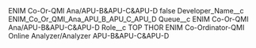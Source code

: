 <?xml version="1.0" encoding="UTF-8"?>
<CustomMetadata xmlns="http://soap.sforce.com/2006/04/metadata" xmlns:xsi="http://www.w3.org/2001/XMLSchema-instance" xmlns:xsd="http://www.w3.org/2001/XMLSchema">
    <label>ENIM Co-Or-QMI Ana/APU-B&amp;APU-C&amp;APU-D</label>
    <protected>false</protected>
    <values>
        <field>Developer_Name__c</field>
        <value xsi:type="xsd:string">ENIM_Co_Or_QMI_Ana_APU_B_APU_C_APU_D</value>
    </values>
    <values>
        <field>Queue__c</field>
        <value xsi:type="xsd:string">ENIM Co-Or-QMI Ana/APU-B&amp;APU-C&amp;APU-D</value>
    </values>
    <values>
        <field>Role__c</field>
        <value xsi:type="xsd:string">TOP THOR ENIM Co-Ordinator-QMI Online Analyzer/Analyzer APU-B&amp;APU-C&amp;APU-D</value>
    </values>
</CustomMetadata>
